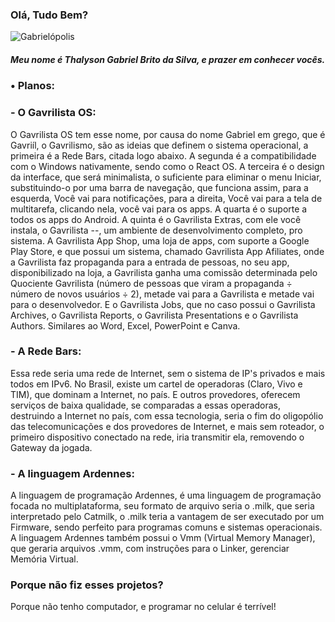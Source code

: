 ### Olá, Tudo Bem?
![Gabrielópolis](https://github.com/thalysongabrielbrito/thalysongabrielbrito/assets/134175561/249fdfc5-6d5a-461f-a31b-9b6fcb1ae42f)
##### Meu nome é Thalyson Gabriel Brito da Silva, e prazer em conhecer vocês.

### • Planos:

### - O Gavrilista OS:
O Gavrilista OS tem esse nome, por causa do nome Gabriel em grego, que é Gavriíl, o Gavrilismo, são as ideias que definem o sistema operacional, a primeira é a Rede Bars, citada logo abaixo. A segunda é a compatibilidade com o Windows nativamente, sendo como o React OS. A terceira é o design da interface, que será minimalista, o suficiente para eliminar o menu Iniciar, substituindo-o por uma barra de navegação, que funciona assim, para a esquerda, Você vai para notificações, para a direita, Você vai para a tela de multitarefa, clicando nela, você vai para os apps. A quarta é o suporte a todos os apps do Android. A quinta é o Gavrilista Extras, com ele você instala, o Gavrilista --, um ambiente de desenvolvimento completo, pro sistema. A Gavrilista App Shop, uma loja de apps, com suporte a Google Play Store, e que possui um sistema, chamado Gavrilista App Afiliates, onde a Gavrilista faz propaganda para a entrada de pessoas, no seu app, disponibilizado na loja, a Gavrilista ganha uma comissão determinada pelo Quociente Gavrilista (número de pessoas que viram a propaganda ÷ número de novos usuários ÷ 2), metade vai para a Gavrilista e metade vai para o desenvolvedor. E o Gavrilista Jobs, que no caso possui o Gavrilista Archives, o Gavrilista Reports, o Gavrilista Presentations e o Gavrilista Authors. Similares ao Word, Excel, PowerPoint e Canva.

### - A Rede Bars:
Essa rede seria uma rede de Internet, sem o sistema de IP's privados e mais todos em IPv6. No Brasil, existe um cartel de operadoras (Claro, Vivo e TIM), que dominam a Internet, no país. E outros provedores, oferecem serviços de baixa qualidade, se comparadas a essas operadoras, destruindo a Internet no país, com essa tecnologia, seria o fim do oligopólio das telecomunicações e dos provedores de Internet, e mais sem roteador, o primeiro dispositivo conectado na rede, iria transmitir ela, removendo o Gateway da jogada.

### - A linguagem Ardennes:
A linguagem de programação Ardennes, é uma linguagem de programação focada no multiplataforma, seu formato de arquivo seria o .milk, que seria interpretado pelo Catmilk, o .milk teria a vantagem de ser executado por um Firmware, sendo perfeito para programas comuns e sistemas operacionais. A linguagem Ardennes também possui o Vmm (Virtual Memory Manager), que geraria arquivos .vmm, com instruções para o Linker, gerenciar Memória Virtual.

### Porque não fiz esses projetos?
Porque não tenho computador, e programar no celular é terrível!
